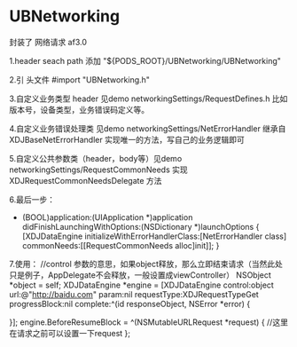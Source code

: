 # UBNetworking
封装了 网络请求 af3.0

1.header seach path 添加 "${PODS_ROOT}/UBNetworking/UBNetworking"

2.引 头文件 #import "UBNetworking.h"

3.自定义业务类型 header 见demo networkingSettings/RequestDefines.h
    比如 版本号，设备类型，业务错误码定义等。
    
4.自定义业务错误处理类 见demo networkingSettings/NetErrorHandler
    继承自 XDJBaseNetErrorHandler 实现唯一的方法，写自己的业务逻辑即可
    
5.自定义公共参数类（header，body等）见demo networkingSettings/RequestCommonNeeds
    实现 XDJRequestCommonNeedsDelegate 方法
    
6.最后一步：
- (BOOL)application:(UIApplication *)application didFinishLaunchingWithOptions:(NSDictionary *)launchOptions {
[XDJDataEngine initializeWithErrorHandlerClass:[NetErrorHandler class] commonNeeds:[[RequestCommonNeeds alloc]init]];
}

7.使用：
//control 参数的意思，如果object释放，那么立即结束请求（当然此处只是例子，AppDelegate不会释放，一般设置成viewController）
NSObject *object = self;
XDJDataEngine *engine =  [XDJDataEngine control:object url:@"http://baidu.com" param:nil requestType:XDJRequestTypeGet progressBlock:nil complete:^(id responseObject, NSError *error) {

}];
engine.BeforeResumeBlock = ^(NSMutableURLRequest *request) {
//这里在请求之前可以设置一下request
};


